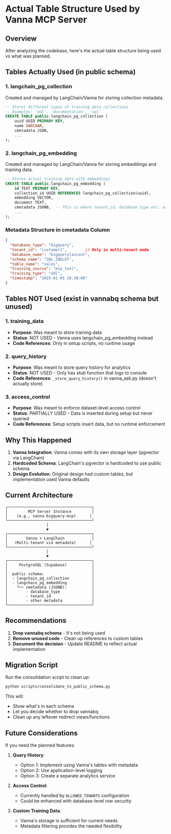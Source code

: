 # Actual Table Structure Used by Vanna MCP Server

## Overview
After analyzing the codebase, here's the actual table structure being used vs what was planned.

## Tables Actually Used (in public schema)

### 1. langchain_pg_collection
Created and managed by LangChain/Vanna for storing collection metadata.

```sql
-- Stores different types of training data collections
-- Examples: 'ddl', 'documentation', 'sql'
CREATE TABLE public.langchain_pg_collection (
    uuid UUID PRIMARY KEY,
    name VARCHAR,
    cmetadata JSON,
    ...
);
```

### 2. langchain_pg_embedding  
Created and managed by LangChain/Vanna for storing embeddings and training data.

```sql
-- Stores actual training data with embeddings
CREATE TABLE public.langchain_pg_embedding (
    id TEXT PRIMARY KEY,
    collection_id UUID REFERENCES langchain_pg_collection(uuid),
    embedding VECTOR,
    document TEXT,
    cmetadata JSONB,  -- This is where tenant_id, database_type etc. are stored
    ...
);
```

### Metadata Structure in cmetadata Column
```json
{
  "database_type": "bigquery",
  "tenant_id": "customer1",        // Only in multi-tenant mode
  "database_name": "bigquerylascout",
  "schema_name": "SQL_ZADLEY",
  "table_name": "sales",
  "training_source": "mcp_tool",
  "training_type": "ddl",
  "timestamp": "2025-01-05 10:30:00"
}
```

## Tables NOT Used (exist in vannabq schema but unused)

### 1. training_data
- **Purpose**: Was meant to store training data
- **Status**: NOT USED - Vanna uses langchain_pg_embedding instead
- **Code References**: Only in setup scripts, no runtime usage

### 2. query_history
- **Purpose**: Was meant to store query history for analytics
- **Status**: NOT USED - Only has stub function that logs to console
- **Code References**: `_store_query_history()` in vanna_ask.py (doesn't actually store)

### 3. access_control
- **Purpose**: Was meant to enforce dataset-level access control
- **Status**: PARTIALLY USED - Data is inserted during setup but never queried
- **Code References**: Setup scripts insert data, but no runtime enforcement

## Why This Happened

1. **Vanna Integration**: Vanna comes with its own storage layer (pgvector via LangChain)
2. **Hardcoded Schema**: LangChain's pgvector is hardcoded to use public schema
3. **Design Evolution**: Original design had custom tables, but implementation used Vanna defaults

## Current Architecture

```
┌─────────────────────────────────────┐
│         MCP Server Instance         │
│    (e.g., vanna-bigquery-mcp)      │
└─────────────────────────────────────┘
                  │
                  ▼
┌─────────────────────────────────────┐
│        Vanna + LangChain            │
│   (Multi-tenant via metadata)      │
└─────────────────────────────────────┘
                  │
                  ▼
┌─────────────────────────────────────┐
│     PostgreSQL (Supabase)           │
│                                     │
│  public schema:                     │
│  - langchain_pg_collection          │
│  - langchain_pg_embedding           │
│    └── cmetadata (JSONB):           │
│        - database_type              │
│        - tenant_id                  │
│        - other metadata             │
└─────────────────────────────────────┘
```

## Recommendations

1. **Drop vannabq schema** - It's not being used
2. **Remove unused code** - Clean up references to custom tables
3. **Document the decision** - Update README to reflect actual implementation

## Migration Script

Run the consolidation script to clean up:
```bash
python scripts/consolidate_to_public_schema.py
```

This will:
- Show what's in each schema
- Let you decide whether to drop vannabq
- Clean up any leftover redirect views/functions

## Future Considerations

If you need the planned features:

1. **Query History**: 
   - Option 1: Implement using Vanna's tables with metadata
   - Option 2: Use application-level logging
   - Option 3: Create a separate analytics service

2. **Access Control**:
   - Currently handled by `ALLOWED_TENANTS` configuration
   - Could be enhanced with database-level row security

3. **Custom Training Data**:
   - Vanna's storage is sufficient for current needs
   - Metadata filtering provides the needed flexibility